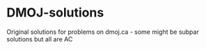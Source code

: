 # DMOJ-solutions
Original solutions for problems on dmoj.ca - some might be subpar solutions but all are AC 
